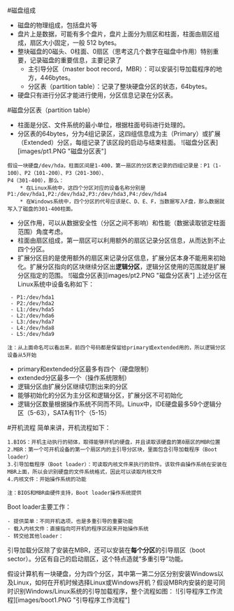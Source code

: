 #磁盘组成
 - 磁盘的物理组成，包括盘片等
 - 盘片上是数据，可能有多个盘片，盘片上面分为扇区和柱面，柱面由扇区组成，扇区大小固定，一般 512 bytes。
 - 整块磁盘的0磁头、0柱面、0扇区（思考这几个数字在磁盘中作用）特别重要，记录磁盘的重要信息，主要记录了
    * 主引导分区（master boot record，MBR）：可以安装引导加载程序的地方，446bytes。
    * 分区表（partition table）：记录了整块硬盘分区的状态，64bytes。
 - 硬盘只有进行分区才能进行使用，分区信息记录在分区表。  
  
#磁盘分区表（partition table）
 - 柱面是分区、文件系统的最小单位，根据柱面号码进行处理的。
 - 分区表的64bytes，分为4组记录区，这四组信息成为主（Primary）或扩展（Extended）分区，每组记录了该区段的启动与结束柱面。 
![磁盘分区表][images/pt1.PNG "磁盘分区表"]
```
假设一块硬盘/dev/hda，柱面区间是1-400，第一扇区的分区表记录的四组记录是：P1（1-100）、P2（101-200）、P3（201-300）、
P4（301-400），那么：
    * 在Linux系统中，这四个分区对应的设备名称分别是P1:/dev/hda1,P2:/dev/hda2,P3:/dev/hda3,P4:/dev/hda4
    * 在Windows系统中，四个分区的代号应该是C、D、E、F，当数据写入F盘，那么数据就写入了磁盘的301-400柱面。    
```  
 - 分区作用，可以从数据安全性（分区之间不影响）和性能（数据读取锁定柱面范围）角度考虑。
 - 柱面由扇区组成，第一扇区可以利用额外的扇区记录分区信息，从而达到不止四个分区。
 - 扩展分区目的是使用额外的扇区来记录分区信息，扩展分区本身不能用来初始化。扩展分区指向的区块继续分区出**逻辑分区**，逻辑分区使用的范围就是扩展分区指定的范围。
![磁盘分区表][images/pt2.PNG "磁盘分区表"]
上述分区在Linux系统中设备名称如下：
```
 - P1:/dev/hda1
 - P2:/dev/hda2
 - L1:/dev/hda5
 - L2:/dev/hda6
 - L3:/dev/hda7
 - L4:/dev/hda8
 - L5:/dev/hda9

注：从上面命名可以看出来，前四个号码都是保留给primary或extended用的，所以逻辑分区设备从5开始
```
 - primary和extended分区最多有四个（硬盘限制）
 - extended分区最多一个（操作系统限制）
 - 逻辑分区由扩展分区继续切割出来的分区
 - 能够初始化的分区为主分区和逻辑分区，扩展分区不可初始化
 - 逻辑分区数量根据操作系统不同而不同。Linux中，IDE硬盘最多59个逻辑分区（5-63），SATA有11个（5-15）
 
#开机流程
简单来讲，开机流程如下：
```
1.BIOS：开机主动执行的韧体，取得能够开机的硬盘，并且读取该硬盘的第0扇区的MBR位置
2.MBR：第一个可开机设备的第一个扇区内的主引导分区块，里面包含引导加载程序（Boot loader）
3.引导加载程序（Boot loader）：可读取内核文件来执行的软件。该软件由操作系统在安装在MBR上面，所以会识别硬盘的文件系统格式，因此可以读取内核文件
4.内核文件：开始操作系统的功能

注：BIOS和MBR由硬件支持，Boot loader操作系统提供
```
Boot loader主要工作：
```
- 提供菜单：不同开机选项，也是多重引导的重要功能
- 载入内核文件：直接指向可开机的程序区段来开始操作系统
- 转交给其他loader：
```
引导加载分区除了安装在MBR，还可以安装在**每个分区**的引导扇区（boot sector）。分区有自己的启动扇区，这个特点造就“多重引导”功能。

假设计算机有一块硬盘，分为四个分区，其中第一第二分区分别安装Windows以及Linux，如何在开机时候选择Linux或Windows开机？假设MBR内安装的是可同时识别Windows/Linux系统的引导加载程序，整个流程如图：
![引导程序工作流程][images/boot1.PNG "引导程序工作流程"]
